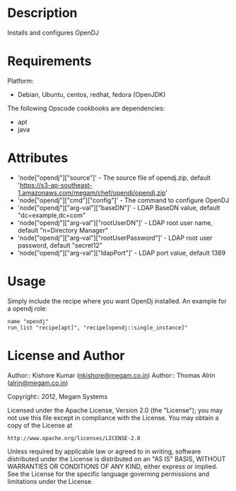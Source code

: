 Description
===========

Installs and configures OpenDJ

Requirements
============
	
Platform:

* Debian, Ubuntu, centos, redhat, fedora (OpenJDK)

The following Opscode cookbooks are dependencies:

* apt
* java

Attributes
==========
* 'node["opendj"]["source"]' - The source file of opendj.zip, default 'https://s3-ap-southeast-1.amazonaws.com/megam/chef/opendj/opendj.zip'
* 'node["opendj"]["cmd"]["config"]' - The command to configure OpenDJ
* 'node["opendj"]["arg-val"]["baseDN"]' - LDAP BaseDN value, default "dc=example,dc=com"
* 'node["opendj"]["arg-val"]["rootUserDN"]' - LDAP root user name, default "n=Directory Manager"
* 'node["opendj"]["arg-val"]["rootUserPassword"]' - LDAP root user password, default "secret12"
* 'node["opendj"]["arg-val"]["ldapPort"]' - LDAP port value, default 1389

Usage
=====

Simply include the recipe where you want OpenDj installed.
An example for a opendj role:

    name "opendj"
    run_list "recipe[apt]", "recipe[opendj::single_instance]"

License and Author
==================

Author:: Kishore Kumar (<nkishore@megam.co.in>)
Author:: Thomas Alrin (<alrin@megam.co.in>)

Copyright:: 2012, Megam Systems

Licensed under the Apache License, Version 2.0 (the "License");
you may not use this file except in compliance with the License.
You may obtain a copy of the License at

    http://www.apache.org/licenses/LICENSE-2.0

Unless required by applicable law or agreed to in writing, software
distributed under the License is distributed on an "AS IS" BASIS,
WITHOUT WARRANTIES OR CONDITIONS OF ANY KIND, either express or implied.
See the License for the specific language governing permissions and
limitations under the License.
